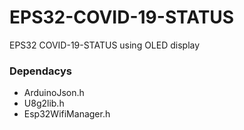 # EPS32-COVID-19-STATUS
EPS32 COVID-19-STATUS using OLED display


### Dependacys 

* ArduinoJson.h
* U8g2lib.h
* Esp32WifiManager.h
